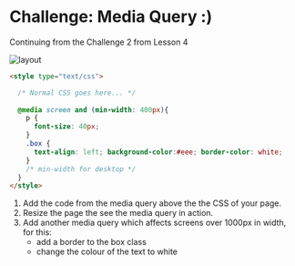 # Challenge: Media Query :)

Continuing from the Challenge 2 from Lesson 4 

![layout](img/layout.png)

```html
<style type="text/css"> 

  /* Normal CSS goes here... */
  
  @media screen and (min-width: 400px){ 
    p {
      font-size: 40px;
    } 
    .box {
      text-align: left; background-color:#eee; border-color: white;
    }
    /* min-width for desktop */
  } 
</style>
```

1. Add the code from the media query above the the CSS of your page.
2. Resize the page the see the media query in action.
3. Add another media query which affects screens over 1000px in width, for this:
    - add a border to the box class
    - change the colour of the text to white
